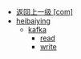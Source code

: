 - [返回上一级 [com]](notes/code/Storm/storm-kafka-integration/src/main/java/com/)
- [heibaiying](notes/code/Storm/storm-kafka-integration/src/main/java/com/heibaiying/)
  - [kafka](notes/code/Storm/storm-kafka-integration/src/main/java/com/heibaiying/kafka/)
    - [read](notes/code/Storm/storm-kafka-integration/src/main/java/com/heibaiying/kafka/read/)
    - [write](notes/code/Storm/storm-kafka-integration/src/main/java/com/heibaiying/kafka/write/)
